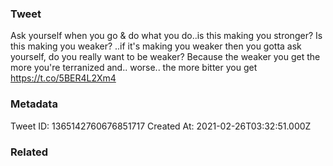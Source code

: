 ### Tweet
Ask yourself when you go &amp; do what you do..is this making you stronger? Is this making you weaker? ..if it's making you weaker then you gotta ask yourself, do you really want to be weaker? Because the weaker you get the more you're terranized and.. worse.. the more bitter you get https://t.co/5BER4L2Xm4

### Metadata
Tweet ID: 1365142760676851717
Created At: 2021-02-26T03:32:51.000Z

### Related

